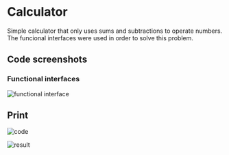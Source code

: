 # Calculator
Simple calculator that only uses sums and subtractions to operate numbers. The funcional interfaces were used in order to solve this problem.

## Code screenshots

### Functional interfaces

![functional interface](https://i.imgur.com/vnAwTWm.png)

## Print

![code](https://i.imgur.com/UTlzArH.png)

![result](https://i.imgur.com/RAnTpIP.png)
